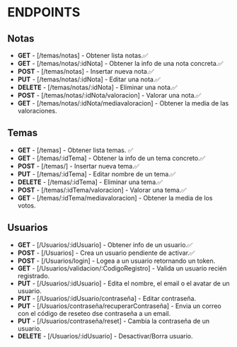 # ENDPOINTS

## Notas

-   **GET** - [/temas/notas] - Obtener lista notas.✅
-   **GET** - [/temas/notas/:idNota] - Obtener la info de una nota concreta.✅
-   **POST** - [/temas/notas] - Insertar nueva nota.✅
-   **PUT** - [/temas/notas/:idNota] - Editar una nota.✅
-   **DELETE** - [/temas/notas/:idNota] - Eliminar una nota.✅
-   **POST** - [/temas/notas/:idNota/valoracion] - Valorar una nota.✅
-   **GET** - [/temas/notas/:idNota/mediavaloracion] - Obtener la media de las valoraciones.

## Temas

- **GET** - [/temas] - Obtener lista temas. ✅
- **GET** - [/temas/:idTema] - Obtener la info de un tema concreto.✅
- **POST** - [/temas/] - Insertar nueva tema.✅
- **PUT** - [/temas/:idTema] - Editar nombre de un tema.✅
- **DELETE** - [/temas/:idTema] - Eliminar una tema.✅
- **POST** - [/temas/:idTema/valoracion] - Valorar una tema.✅
- **GET** - [/temas/:idTema/mediavaloracion] - Obtener la media de los votos.

## Usuarios

-   **GET** - [/Usuarios/:idUsuario] - Obtener info de un usuario.✅
-   **POST** - [/Usuarios] - Crea un usuario pendiente de activar.✅
-   **POST** - [/Usuarios/login] - Logea a un usuario retornando un token.
-   **GET** - [/Usuarios/validacion/:CodigoRegistro] - Valida un usuario recién registrado.
-   **PUT** - [/Usuarios/:idUsuario] - Edita el nombre, el email o el avatar de un usuario.
-   **PUT** - [/Usuarios/:idUsuario/contraseña] - Editar contraseña.
-   **PUT** - [/Usuarios/contraseña/recuperarContraseña] - Envia un correo con el código de reseteo dse contraseña a un email.
-   **PUT** - [/Usuarios/contraseña/reset] - Cambia la contraseña de un usuario.
-   **DELETE** - [/Usuarios/:idUsuario] - Desactivar/Borra usuario.
